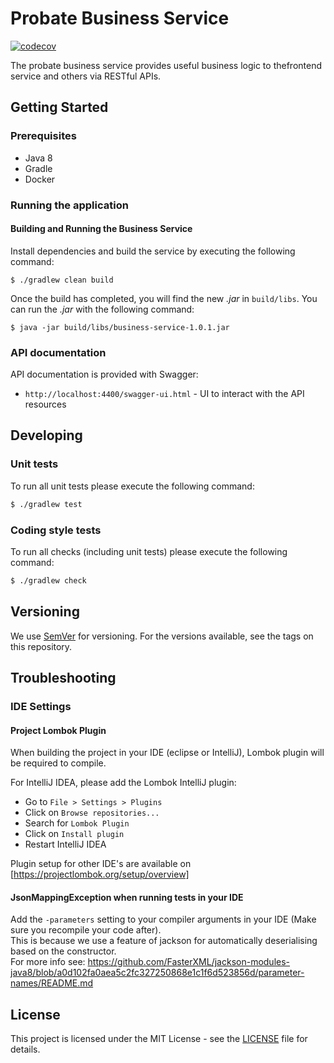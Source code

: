 # Probate Business Service
[![codecov](https://codecov.io/gh/hmcts/probate-business-service/branch/develop/graph/badge.svg)](https://codecov.io/gh/hmcts/probate-business-service)
 
The probate business service provides useful business logic to thefrontend service and others via RESTful APIs.

## Getting Started
### Prerequisites
- Java 8
- Gradle
- Docker

### Running the application
#### Building and Running the Business Service
Install dependencies and build the service by executing the following command:  
```
$ ./gradlew clean build
```

Once the build has completed, you will find the new *.jar* in `build/libs`. You can run the *.jar* with the following command:  
```
$ java -jar build/libs/business-service-1.0.1.jar
```


### API documentation

API documentation is provided with Swagger:
 - `http://localhost:4400/swagger-ui.html` - UI to interact with the API resources

## Developing

### Unit tests

To run all unit tests please execute the following command:

```bash
$ ./gradlew test
```

### Coding style tests

To run all checks (including unit tests) please execute the following command:

```bash
$ ./gradlew check
```

## Versioning

We use [SemVer](http://semver.org/) for versioning.
For the versions available, see the tags on this repository.

## Troubleshooting

### IDE Settings

#### Project Lombok Plugin
When building the project in your IDE (eclipse or IntelliJ), Lombok plugin will be required to compile. 

For IntelliJ IDEA, please add the Lombok IntelliJ plugin:
* Go to `File > Settings > Plugins`
* Click on `Browse repositories...`
* Search for `Lombok Plugin`
* Click on `Install plugin`
* Restart IntelliJ IDEA

Plugin setup for other IDE's are available on [https://projectlombok.org/setup/overview]

#### JsonMappingException when running tests in your IDE
Add the `-parameters` setting to your compiler arguments in your IDE (Make sure you recompile your code after).  
This is because we use a feature of jackson for automatically deserialising based on the constructor.  
For more info see: https://github.com/FasterXML/jackson-modules-java8/blob/a0d102fa0aea5c2fc327250868e1c1f6d523856d/parameter-names/README.md

## License

This project is licensed under the MIT License - see the [LICENSE](LICENSE.md) file for details.

